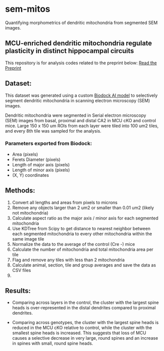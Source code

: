 # sem-mitos
Quantifying morphometrics of dendritic mitochondria from segmented SEM images.

## MCU-enriched dendritic mitochondria regulate plasticity in distinct hippocampal circuits

This repository is for analysis codes related to the preprint below:
[Read the Preprint](https://doi.org/10.1101/2023.11.10.566606)

## Dataset:

This dataset was generated using a custom [Biodock AI model](https://biodock.ai) to selectively segment dendritic mitochondria in scanning electron microscopy (SEM) images.

Dendritic mitochondria were segmented in Serial electron microscopy (SEM) images from basal, proximal and distal CA2 in MCU cKO and control mice.
Large 150 x 150 um ROIs from each layer were tiled into 100 um2 tiles, and every 8th tile was sampled for the analysis.

### Parameters exported from Biodock:
- Area (pixels)
- Ferets Diameter (pixels)
- Length of major axis (pixels)
- Length of minor axis (pixels)
- (X, Y) coordinates

## Methods:

1. Convert all lengths and areas from pixels to microns
2. Remove any objects larger than 2 um2 or smaller than 0.01 um2 (likely not mitochondria)
3. Calculate aspect ratio as the major axis / minor axis for each segmented mitochondria
4. Use KDTree from Scipy to get distance to nearest neighbor between each segmented mitochondria to every other mitochondria within the same image tile
5. Normalize the data to the average of the control (Cre -) mice
6. Calculate the number of mitochondria and total mitochondria area per tile
7. Flag and remove any tiles with less than 2 mitochondria
8. Calculate animal, section, tile and group averages and save the data as CSV files
9. 

## Results:

- Comparing across layers in the control, the cluster with the largest spine heads is over-represented in the distal dendrites compared to proximal dendrites.

- Comparing across genotypes, the cluster with the largest spine heads is reduced in the MCU cKO relative to control, while the cluster with the smallest spine heads is increased. This suggests that loss of MCU causes a selective decrease in very large, round spines and an increase in spines with small, round spine heads.

<!-- Our model achieves the following performance on :
## Results: 

### [Image Classification on ImageNet](https://paperswithcode.com/sota/image-classification-on-imagenet)

| Model name         | Top 1 Accuracy  | Top 5 Accuracy |
| ------------------ |---------------- | -------------- |
| My awesome model   |     85%         |      95%       |

>📋  Include a table of results from your paper, and link back to the leaderboard for clarity and context. If your main result is a figure, include that figure and link to the command or notebook to reproduce it. -->
